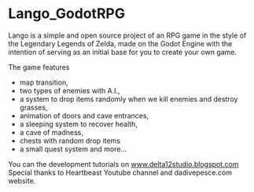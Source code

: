 # Lango_GodotRPG

Lango is a simple and open source project of an RPG game in the style of the Legendary Legends of Zelda, 
made on the Godot Engine with the intention of serving as an initial base for you to create your own game.

The game features 

* map transition, 
* two types of enemies with A.I., 
* a system to drop items randomly when we kill enemies and destroy grasses, 
* animation of doors and cave entrances, 
* a sleeping system to recover health,
* a cave of madness,
* chests with random drop items 
* a small quest system and more...

You can the development tutorials on www.delta12studio.blogspot.com
Special thanks to Heartbeast Youtube channel and dadivepesce.com website.
